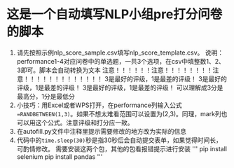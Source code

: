 # 这是一个自动填写NLP小组pre打分问卷的脚本
1. 请先按照示例nlp_score_sample.csv填写nlp_score_template.csv。
   说明：performance1-4对应问卷中的单选题，一共3个选项，在csv中填整数1、2、3即可。脚本会自动转换为文本
   注意！！！！！！注意！！！！！！！！注意！！！！！！！！！！！！！
   3是最好的评级，1是最差的评级！
   3是最好的评级，1是最差的评级！
   3是最好的评级，1是最差的评级！
   可以理解成3分是最高分，1分是最低分
2. 小技巧：用Excel或者WPS打开，在performance列输入公式`=RANDBETWEEN(1,3)`。如果不想太难看范围可以设置为(2,3)。同理，mark列也可以用这个公式。注意评级和打分应一致。
3. 在autofill.py文件中注释里提示需要修改的地方改为实际的信息
4. 代码中的`time.sleep(30)`秒是指30秒后会自动提交表单，如果觉得时间长，可酌情修改。
需要安装这两个包，其他的包看报错提示进行安装
'''
pip install selenium
pip install pandas
'''
